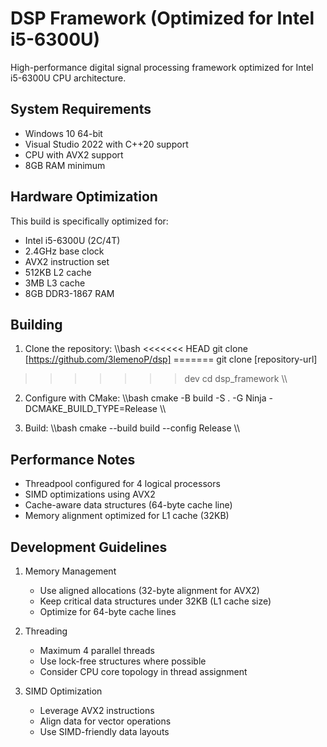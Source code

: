 ﻿# DSP Framework (Optimized for Intel i5-6300U)

High-performance digital signal processing framework optimized for Intel i5-6300U CPU architecture.

## System Requirements

- Windows 10 64-bit
- Visual Studio 2022 with C++20 support
- CPU with AVX2 support
- 8GB RAM minimum

## Hardware Optimization

This build is specifically optimized for:
- Intel i5-6300U (2C/4T)
- 2.4GHz base clock
- AVX2 instruction set
- 512KB L2 cache
- 3MB L3 cache
- 8GB DDR3-1867 RAM

## Building

1. Clone the repository:
   \\\bash
<<<<<<< HEAD
   git clone [https://github.com/3lemenoP/dsp]
=======
   git clone [repository-url]
>>>>>>> dev
   cd dsp_framework
   \\\

2. Configure with CMake:
   \\\bash
   cmake -B build -S . -G Ninja -DCMAKE_BUILD_TYPE=Release
   \\\

3. Build:
   \\\bash
   cmake --build build --config Release
   \\\

## Performance Notes

- Threadpool configured for 4 logical processors
- SIMD optimizations using AVX2
- Cache-aware data structures (64-byte cache line)
- Memory alignment optimized for L1 cache (32KB)

## Development Guidelines

1. Memory Management
   - Use aligned allocations (32-byte alignment for AVX2)
   - Keep critical data structures under 32KB (L1 cache size)
   - Optimize for 64-byte cache lines

2. Threading
   - Maximum 4 parallel threads
   - Use lock-free structures where possible
   - Consider CPU core topology in thread assignment

3. SIMD Optimization
   - Leverage AVX2 instructions
   - Align data for vector operations
   - Use SIMD-friendly data layouts

